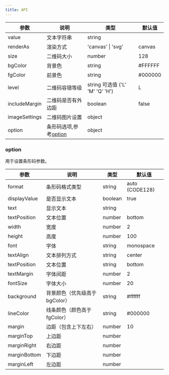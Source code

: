 ```yaml
---
title: API
---
```



| 参数 | 说明 | 类型 | 默认值 |
| --- | --- | --- | --- |
| value | 文本字符串 | string |  |
| renderAs | 渲染方式 | 'canvas' \| 'svg' | canvas |
| size | 二维码大小 | number | 128 |
| bgColor | 背景色 | string | #FFFFFF |
| fgColor | 前景色 | string | #000000 |
| level | 二维码容错等级 | string 可选值 ('L' 'M' 'Q' 'H') | L |
| includeMargin | 二维码是否有外边距 | boolean | false |
| imageSettings | 二维码图片设置 | object | |
| option | 条形码选项,参考[option](#option) | object | |

### option

用于设置条形码参数。

| 参数 | 说明 | 类型 | 默认值 |
| --- | --- | --- | --- |
| format | 条形码格式类型 | string | auto (CODE128) |
| displayValue | 是否显示文本 | boolean | true |
| text | 显示文本 | string | |
| textPosition | 文本位置 | number | bottom |
| width | 宽度 | number | 2 | 
| height | 高度 | number | 100 |
| font | 字体 | string | monospace |
| textAlign | 文本排列方式 | string | center |
| textPosition | 文本位置 |	string | bottom |
| textMargin | 字体间距 | number | 2 |
| fontSize | 字体大小 | number | 20 |
| background | 背景颜色（优先级高于bgColor）| string | #ffffff |
| lineColor | 线条颜色（颜色高于fgColor）| string | #000000 |
| margin | 边距（包含上下左右） | number | 10	|
| marginTop | 上边距 | number | |
| marginRight | 右边距 | number | |
| marginBottom | 下边距 | number | |
| marginLeft | 左边距 | number | |

